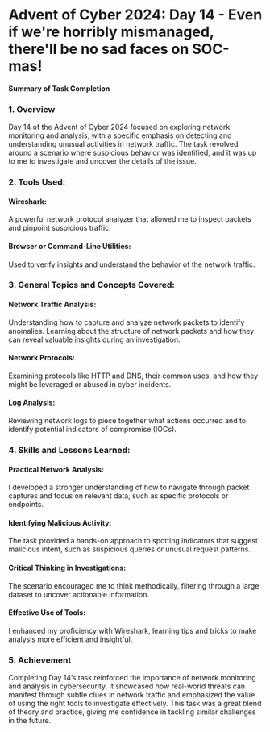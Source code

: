 # Advent of Cyber 2024: Day 14 - Even if we're horribly mismanaged, there'll be no sad faces on SOC-mas!

**Summary of Task Completion**

### 1. Overview
Day 14 of the Advent of Cyber 2024 focused on exploring network monitoring and analysis, with a specific emphasis on detecting and understanding unusual activities in network traffic. The task revolved around a scenario where suspicious behavior was identified, and it was up to me to investigate and uncover the details of the issue.

### 2. Tools Used:
#### Wireshark:
A powerful network protocol analyzer that allowed me to inspect packets and pinpoint suspicious traffic.
#### Browser or Command-Line Utilities:
Used to verify insights and understand the behavior of the network traffic.

### 3. General Topics and Concepts Covered:
#### Network Traffic Analysis:
Understanding how to capture and analyze network packets to identify anomalies.
Learning about the structure of network packets and how they can reveal valuable insights during an investigation.
#### Network Protocols:
Examining protocols like HTTP and DNS, their common uses, and how they might be leveraged or abused in cyber incidents.
#### Log Analysis:
Reviewing network logs to piece together what actions occurred and to identify potential indicators of compromise (IOCs).

### 4. Skills and Lessons Learned:
#### Practical Network Analysis:
I developed a stronger understanding of how to navigate through packet captures and focus on relevant data, such as specific protocols or endpoints.
#### Identifying Malicious Activity:
The task provided a hands-on approach to spotting indicators that suggest malicious intent, such as suspicious queries or unusual request patterns.
#### Critical Thinking in Investigations:
The scenario encouraged me to think methodically, filtering through a large dataset to uncover actionable information.
#### Effective Use of Tools:
I enhanced my proficiency with Wireshark, learning tips and tricks to make analysis more efficient and insightful.

### 5. Achievement
Completing Day 14’s task reinforced the importance of network monitoring and analysis in cybersecurity. It showcased how real-world threats can manifest through subtle clues in network traffic and emphasized the value of using the right tools to investigate effectively. This task was a great blend of theory and practice, giving me confidence in tackling similar challenges in the future.
